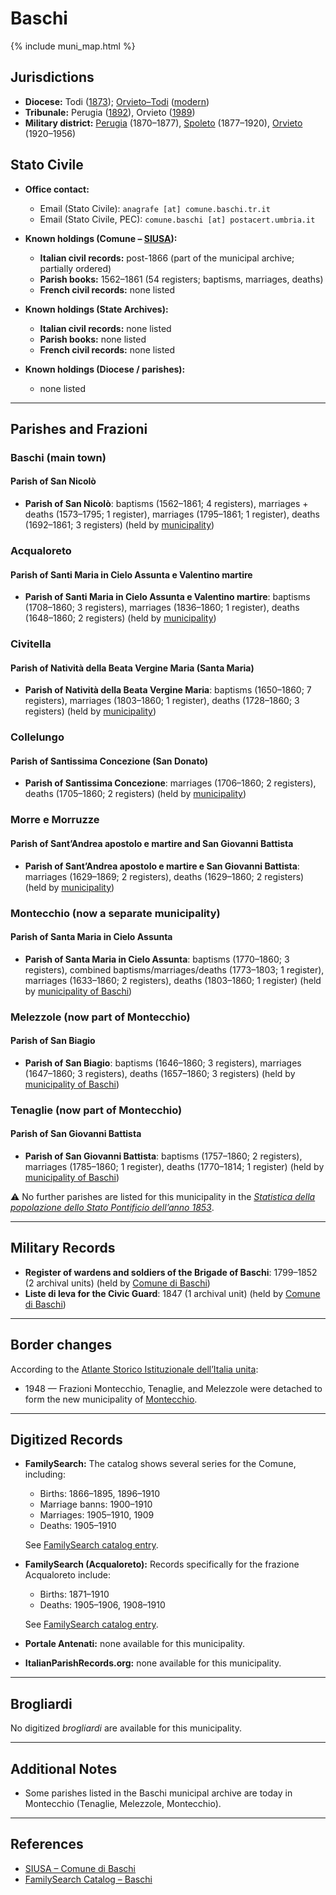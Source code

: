 # Baschi

{% include muni_map.html %}

## Jurisdictions

* **Diocese:** Todi ([1873](https://www.google.it/books/edition/Il_libro_de_comuni_del_Regno_d_Italia_co/WF9mfeJJcDEC?gbpv=1)); [Orvieto–Todi](../dio/orvieto_todi.md) ([modern](https://www.chiesacattolica.it/annuario-cei/ricerca-parrocchie/))
* **Tribunale:** Perugia ([1892](https://www.google.it/books/edition/Bollettino_ufficiale_del_Ministero_di_gr/kRXd4t5fK-0C?hl=en&gbpv=1&pg=PA457&printsec=frontcover)), Orvieto ([1989](https://www.google.it/books/edition/Gazzetta_ufficiale_della_Repubblica_ital/-Z6nogg-qMQC?hl=en&gbpv=1&pg=RA8-PA38&printsec=frontcover))
* **Military district:** [Perugia](../mil/perugia.md) (1870–1877), [Spoleto](../mil/spoleto.md) (1877–1920), [Orvieto](../mil/spoleto.md) (1920–1956)

## Stato Civile

* **Office contact:**

  * Email (Stato Civile): `anagrafe [at] comune.baschi.tr.it`
  * Email (Stato Civile, PEC): `comune.baschi [at] postacert.umbria.it`

* **Known holdings (Comune – [SIUSA](https://siusa-archivi.cultura.gov.it/cgi-bin/siusa/pagina.pl?TipoPag=comparc&Chiave=303041)):**

  * **Italian civil records:** post-1866 (part of the municipal archive; partially ordered)
  * **Parish books:** 1562–1861 (54 registers; baptisms, marriages, deaths)
  * **French civil records:** none listed

* **Known holdings (State Archives):**

  * **Italian civil records:** none listed
  * **Parish books:** none listed
  * **French civil records:** none listed

* **Known holdings (Diocese / parishes):**

  * none listed

---

## Parishes and Frazioni

### Baschi (main town)

#### Parish of San Nicolò

* **Parish of San Nicolò**: baptisms (1562–1861; 4 registers), marriages + deaths (1573–1795; 1 register), marriages (1795–1861; 1 register), deaths (1692–1861; 3 registers) (held by [municipality](https://siusa-archivi.cultura.gov.it/cgi-bin/siusa/pagina.pl?TipoPag=comparc&Chiave=303041))

### Acqualoreto

#### Parish of Santi Maria in Cielo Assunta e Valentino martire

* **Parish of Santi Maria in Cielo Assunta e Valentino martire**: baptisms (1708–1860; 3 registers), marriages (1836–1860; 1 register), deaths (1648–1860; 2 registers) (held by [municipality](https://siusa-archivi.cultura.gov.it/cgi-bin/siusa/pagina.pl?TipoPag=comparc&Chiave=303041))

### Civitella

#### Parish of Natività della Beata Vergine Maria (Santa Maria)

* **Parish of Natività della Beata Vergine Maria**: baptisms (1650–1860; 7 registers), marriages (1803–1860; 1 register), deaths (1728–1860; 3 registers) (held by [municipality](https://siusa-archivi.cultura.gov.it/cgi-bin/siusa/pagina.pl?TipoPag=comparc&Chiave=303041))

### Collelungo

#### Parish of Santissima Concezione (San Donato)

* **Parish of Santissima Concezione**: marriages (1706–1860; 2 registers), deaths (1705–1860; 2 registers) (held by [municipality](https://siusa-archivi.cultura.gov.it/cgi-bin/siusa/pagina.pl?TipoPag=comparc&Chiave=303041))

### Morre e Morruzze

#### Parish of Sant’Andrea apostolo e martire and San Giovanni Battista

* **Parish of Sant’Andrea apostolo e martire e San Giovanni Battista**: marriages (1629–1869; 2 registers), deaths (1629–1860; 2 registers) (held by [municipality](https://siusa-archivi.cultura.gov.it/cgi-bin/siusa/pagina.pl?TipoPag=comparc&Chiave=303041))

### Montecchio (now a separate municipality)

#### Parish of Santa Maria in Cielo Assunta

* **Parish of Santa Maria in Cielo Assunta**: baptisms (1770–1860; 3 registers), combined baptisms/marriages/deaths (1773–1803; 1 register), marriages (1633–1860; 2 registers), deaths (1803–1860; 1 register) (held by [municipality of Baschi](https://siusa-archivi.cultura.gov.it/cgi-bin/siusa/pagina.pl?TipoPag=comparc&Chiave=303041))

### Melezzole (now part of Montecchio)

#### Parish of San Biagio

* **Parish of San Biagio**: baptisms (1646–1860; 3 registers), marriages (1647–1860; 3 registers), deaths (1657–1860; 3 registers) (held by [municipality of Baschi](https://siusa-archivi.cultura.gov.it/cgi-bin/siusa/pagina.pl?TipoPag=comparc&Chiave=303041))

### Tenaglie (now part of Montecchio)

#### Parish of San Giovanni Battista

* **Parish of San Giovanni Battista**: baptisms (1757–1860; 2 registers), marriages (1785–1860; 1 register), deaths (1770–1814; 1 register) (held by [municipality of Baschi](https://siusa-archivi.cultura.gov.it/cgi-bin/siusa/pagina.pl?TipoPag=comparc&Chiave=303041))

⚠️ No further parishes are listed for this municipality in the *[Statistica della popolazione dello Stato Pontificio dell’anno 1853](https://www.google.it/books/edition/Statistics_della_popolazione_dello_Stato/v6dCAQAAMAAJ)*.

---

## Military Records

* **Register of wardens and soldiers of the Brigade of Baschi**: 1799–1852 (2 archival units) (held by [Comune di Baschi](https://siusa-archivi.cultura.gov.it/cgi-bin/siusa/pagina.pl?TipoPag=comparc&Chiave=303006&RicVM=ricercasemplice&RicFrmRicSemplice=Liste%20di%20leva&RicProgetto=reg%2dumb&RicSez=complessi))
* **Liste di leva for the Civic Guard**: 1847 (1 archival unit) (held by [Comune di Baschi](https://siusa-archivi.cultura.gov.it/cgi-bin/siusa/pagina.pl?TipoPag=comparc&Chiave=303006&RicVM=ricercasemplice&RicFrmRicSemplice=Liste%20di%20leva&RicProgetto=reg%2dumb&RicSez=complessi))

---

## Border changes

According to the [Atlante Storico Istituzionale dell’Italia unita](http://dati.san.beniculturali.it/asi/local/detail.html?UA05136):

* 1948 — Frazioni Montecchio, Tenaglie, and Melezzole were detached to form the new municipality of [Montecchio](montecchio.md).

---
## Digitized Records

* **FamilySearch:** The catalog shows several series for the Comune, including:

  * Births: 1866–1895, 1896–1910
  * Marriage banns: 1900–1910
  * Marriages: 1905–1910, 1909
  * Deaths: 1905–1910

  See [FamilySearch catalog entry](https://www.familysearch.org/en/search/catalog/652177).

* **FamilySearch (Acqualoreto):** Records specifically for the frazione Acqualoreto include:

  * Births: 1871–1910
  * Deaths: 1905–1906, 1908–1910  

  See [FamilySearch catalog entry](https://www.familysearch.org/en/search/catalog/652244).

* **Portale Antenati:** none available for this municipality.

* **ItalianParishRecords.org:** none available for this municipality.

---

## Brogliardi

No digitized *brogliardi* are available for this municipality.

---

## Additional Notes

* Some parishes listed in the Baschi municipal archive are today in Montecchio (Tenaglie, Melezzole, Montecchio).

---

## References

* [SIUSA – Comune di Baschi](https://siusa-archivi.cultura.gov.it/cgi-bin/siusa/pagina.pl?TipoPag=comparc&Chiave=303041)
* [FamilySearch Catalog – Baschi](https://www.familysearch.org/en/search/catalog/652177)
